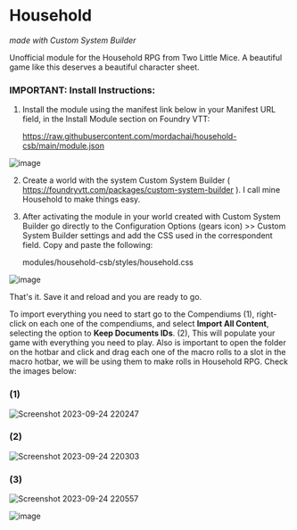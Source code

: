 # Household
*made with Custom System Builder*

Unofficial module for the Household RPG from Two Little Mice. A beautiful game like this deserves a beautiful character sheet.

### IMPORTANT: Install Instructions:

1. Install the module using the manifest link below in your Manifest URL field, in the Install Module section on Foundry VTT:

    https://raw.githubusercontent.com/mordachai/household-csb/main/module.json

![image](https://github.com/mordachai/household-csb/assets/662913/8787e7c4-8e27-4508-8ad5-aee5c6f782f3)

2. Create a world with the system Custom System Builder ( https://foundryvtt.com/packages/custom-system-builder ). I call mine Household to make things easy.

3. After activating the module in your world created with Custom System Builder go directly to the Configuration Options (gears icon) >> Custom System Builder settings and add the CSS used in the correspondent field. Copy and paste the following:

    modules/household-csb/styles/household.css

![image](https://github.com/mordachai/household-csb/assets/662913/dd52b215-96f9-42b1-9dc9-9c9618fc51c8)

That's it. Save it and reload and you are ready to go.

To import everything you need to start go to the Compendiums (1), right-click on each one of the compendiums, and select **Import All Content**, selecting the option to **Keep Documents IDs**. (2), This will populate your game with everything you need to play. Also is important to open the folder on the hotbar and click and drag each one of the macro rolls to a slot in the macro hotbar, we will be using them to make rolls in Household RPG. Check the images below:
### (1)
![Screenshot 2023-09-24 220247](https://github.com/mordachai/household-csb/assets/662913/3c12310d-6d29-4b2b-ba05-bdba83cddc45)
### (2)
![Screenshot 2023-09-24 220303](https://github.com/mordachai/household-csb/assets/662913/14fb8c4e-8bec-4756-a7f6-a50fa0eecc73)
### (3)
![Screenshot 2023-09-24 220557](https://github.com/mordachai/household-csb/assets/662913/9e920d40-6734-4780-8c8b-fd7ecfc593ab)

![image](https://github.com/mordachai/household-csb/assets/662913/ae95c61e-c63e-4dc0-9335-2746b1c43aaa)


